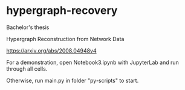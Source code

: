 # hypergraph-recovery

Bachelor's thesis

Hypergraph Reconstruction from Network Data

https://arxiv.org/abs/2008.04948v4

For a demonstration, open Notebook3.ipynb with JupyterLab and run through all cells.

Otherwise, run main.py in folder "py-scripts" to start.
